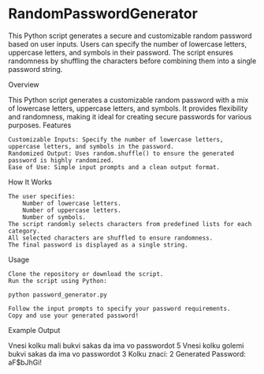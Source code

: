 # RandomPasswordGenerator
This Python script generates a secure and customizable random password based on user inputs. Users can specify the number of lowercase letters, uppercase letters, and symbols in their password. The script ensures randomness by shuffling the characters before combining them into a single password string.


Overview

This Python script generates a customizable random password with a mix of lowercase letters, uppercase letters, and symbols. It provides flexibility and randomness, making it ideal for creating secure passwords for various purposes.
Features

    Customizable Inputs: Specify the number of lowercase letters, uppercase letters, and symbols in the password.
    Randomized Output: Uses random.shuffle() to ensure the generated password is highly randomized.
    Ease of Use: Simple input prompts and a clean output format.

How It Works

    The user specifies:
        Number of lowercase letters.
        Number of uppercase letters.
        Number of symbols.
    The script randomly selects characters from predefined lists for each category.
    All selected characters are shuffled to ensure randomness.
    The final password is displayed as a single string.

Usage

    Clone the repository or download the script.
    Run the script using Python:

    python password_generator.py

    Follow the input prompts to specify your password requirements.
    Copy and use your generated password!

Example Output

Vnesi kolku mali bukvi sakas da ima vo passwordot 5
Vnesi kolku golemi bukvi sakas da ima vo passwordot 3
Kolku znaci: 2
Generated Password: aF$bJhGi!
